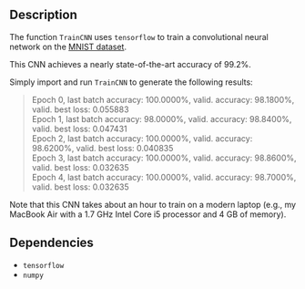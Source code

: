 Description
-----------

The function `TrainCNN` uses `tensorflow` to train a convolutional neural network on the [MNIST dataset](http://yann.lecun.com/exdb/mnist/).

This CNN achieves a nearly state-of-the-art accuracy of 99.2%.

Simply import and run `TrainCNN` to generate the following results:

> Epoch 0, last batch accuracy: 100.0000%, valid. accuracy: 98.1800%, valid. best loss: 0.055883  
> Epoch 1, last batch accuracy: 98.0000%, valid. accuracy: 98.8400%, valid. best loss: 0.047431  
> Epoch 2, last batch accuracy: 100.0000%, valid. accuracy: 98.6200%, valid. best loss: 0.040835  
> Epoch 3, last batch accuracy: 100.0000%, valid. accuracy: 98.8600%, valid. best loss: 0.032635  
> Epoch 4, last batch accuracy: 100.0000%, valid. accuracy: 98.7000%, valid. best loss: 0.032635  



Note that this CNN takes about an hour to train on a modern laptop (e.g., my MacBook Air with a 1.7 GHz Intel Core i5 processor and 4 GB of memory).




Dependencies
------------

* `tensorflow`
* `numpy`

